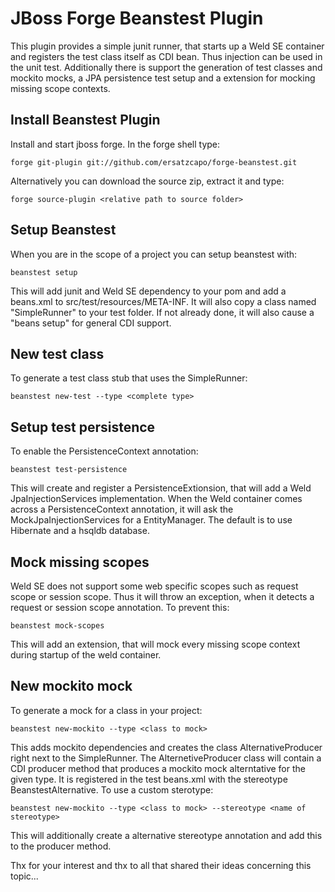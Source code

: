 JBoss Forge Beanstest Plugin
============================

This plugin provides a simple junit runner, that starts up a Weld SE container and registers
the test class itself as CDI bean. Thus injection can be used in the unit test. Additionally there
is support the generation of test classes and mockito mocks, a JPA persistence test setup and a
extension for mocking missing scope contexts.

Install Beanstest Plugin
------------------------

Install and start jboss forge. In the forge shell type:
	
	forge git-plugin git://github.com/ersatzcapo/forge-beanstest.git
	
Alternatively you can download the source zip, extract it and type:

	forge source-plugin <relative path to source folder>
	
Setup Beanstest
---------------

When you are in the scope of a project you can setup beanstest with:

	beanstest setup
	
This will add junit and Weld SE dependency to your pom and add a beans.xml to src/test/resources/META-INF.
It will also copy a class named "SimpleRunner" to your test folder. If not already done, it will also cause 
a "beans setup" for general CDI support.

New test class
--------------

To generate a test class stub that uses the SimpleRunner:

	beanstest new-test --type <complete type>

Setup test persistence
----------------------

To enable the PersistenceContext annotation:

	beanstest test-persistence
	
This will create and register a PersistenceExtionsion, that will add a Weld JpaInjectionServices implementation. When the Weld container comes across a PersistenceContext
annotation, it will ask the MockJpaInjectionServices for a EntityManager. The default is to use Hibernate and a hsqldb database. 	

Mock missing scopes
-------------------
Weld SE does not support some web specific scopes such as request scope or session scope. Thus it
will throw an exception, when it detects a request or session scope annotation. To prevent this:

	beanstest mock-scopes
	
This will add an extension, that will mock every missing scope context during startup of the weld container.
	
New mockito mock
----------------

To generate a mock for a class in your project:

	beanstest new-mockito --type <class to mock>
	
This adds mockito dependencies and creates the class AlternativeProducer right next to the SimpleRunner.
The AlternetiveProducer class will contain a CDI producer method that produces a mockito mock alterntative for the given type.
It is registered in the test beans.xml with the stereotype BeanstestAlternative. To use a custom sterotype:

	beanstest new-mockito --type <class to mock> --stereotype <name of stereotype>

This will additionally create a alternative stereotype annotation and add this to the producer method.	
	
Thx for your interest and thx to all that shared their ideas concerning this topic...
